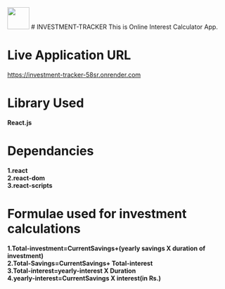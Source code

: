 <img src="https://investment-tracker-58sr.onrender.com/static/media/investment-calculator-logo.c20da4d5b23f8d49ad00.png" style="height:50px;align:center">
# INVESTMENT-TRACKER
This is Online Interest Calculator App.

# Live Application URL
https://investment-tracker-58sr.onrender.com

# Library Used
<b>React.js</b><br/>

# Dependancies
<b>1.react<br/>
2.react-dom<br/>
3.react-scripts<br/><b/>

# Formulae used for investment calculations
1.Total-investment=CurrentSavings+(yearly savings X duration of investment)<br/>
2.Total-Savings=CurrentSavings+ Total-interest<br/>
3.Total-interest=yearly-interest X Duration<br/>
4.yearly-interest=CurrentSavings X interest(in Rs.)<br/>
